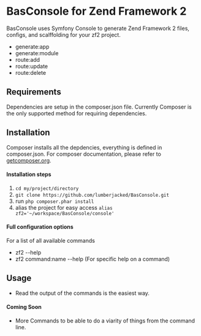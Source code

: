 # BasConsole for Zend Framework 2

BasConsole uses Symfony Console to generate Zend Framework 2 files, configs,
and scalffolding for your zf2 project. 

  - generate:app
  - generate:module
  - route:add
  - route:update
  - route:delete

## Requirements
Dependencies are setup in the composer.json file.  Currently Composer is the only supported method for requiring dependencies.

## Installation

Composer installs all the depdencies, everything is defined in composer.json. For composer documentation, please refer to
[getcomposer.org](http://getcomposer.org/).

#### Installation steps

  1. `cd my/project/directory`
  2. `git clone https://github.com/lumberjacked/BasConsole.git`
  3. run `php composer.phar install`
  4. alias the project for easy access `alias zf2='~/workspace/BasConsole/console'`

#### Full configuration options

For a list of all available commands 

 * zf2 --help
 * zf2 command:name --help (For specific help on a command)

## Usage

 * Read the output of the commands is the easiest way.

#### Coming Soon

 * More Commands to be able to do a viarity of things from the command line.
 



